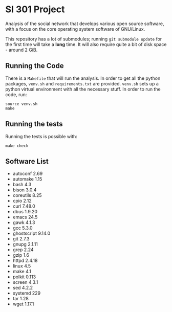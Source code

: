 # SI 301 Project

Analysis of the social network that develops various open source software, with
a focus on the core operating system software of GNU/Linux.

This repository has a lot of submodules; running `git submodule update` for the
first time will take a **long** time. It will also require quite a bit of disk
space - around 2 GiB.

## Running the Code
There is a `Makefile` that will run the analysis. In order to get all the
python packages, `venv.sh` and `requirements.txt` are provided. `venv.sh` sets
up a python virtual environment with all the necessary stuff. In order to run
the code, run:

    source venv.sh
    make

## Running the tests
Running the tests is possible with:

    make check

## Software List

* autoconf 2.69
* automake 1.15
* bash 4.3
* bison 3.0.4
* coreutils 8.25
* cpio 2.12
* curl 7.48.0
* dbus 1.9.20
* emacs 24.5
* gawk 4.1.3
* gcc 5.3.0
* ghostscript 9.14.0
* git 2.7.3
* gnupg 2.1.11
* grep 2.24
* gzip 1.6
* httpd 2.4.18
* linux 4.5
* make 4.1
* polkit 0.113
* screen 4.3.1
* sed 4.2.2
* systemd 229
* tar 1.28
* wget 1.17.1
